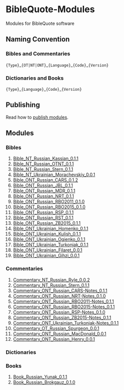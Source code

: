 # BibleQuote-Modules

Modules for BibleQuote software

## Naming Convention

### Bibles and Commentaries

`{Type}`\_`{OT|NT|ONT}`\_`{Language}`\_`{Code}`\_`{Version}`

### Dictionaries and Books

`{Type}`\_`{Language}`\_`{Code}`\_`{Version}`

## Publishing

Read how to [publish modules](./PUBLISH.md).

## Modules

### Bibles

1. [Bible_NT_Russian_Kassian_0.1.1](https://github.com/BibleQuote/BibleQuote-Modules/raw/master/modules/Bible_NT_Russian_Kassian_0.1.1.7z)
1. [Bible_NT_Russian_OTNT_0.1.1](https://github.com/BibleQuote/BibleQuote-Modules/raw/master/modules/Bible_NT_Russian_OTNT_0.1.1.7z)
1. [Bible_NT_Russian_Stern_0.1.1](https://github.com/BibleQuote/BibleQuote-Modules/raw/master/modules/Bible_NT_Russian_Stern_0.1.1.7z)
1. [Bible_NT_Ukrainian_Morachevskiy_0.0.1](https://github.com/BibleQuote/BibleQuote-Modules/raw/master/modules/Bible_NT_Ukrainian_Morachevskiy_0.0.1.7z)
1. [Bible_ONT_Russian_CARS_0.1.2](https://github.com/BibleQuote/BibleQuote-Modules/raw/master/modules/Bible_ONT_Russian_CARS_0.1.2.7z)
1. [Bible_ONT_Russian_JBL_0.1.1](https://github.com/BibleQuote/BibleQuote-Modules/raw/master/modules/Bible_ONT_Russian_JBL_0.1.1.7z)
1. [Bible_ONT_Russian_MDR_0.1.1](https://github.com/BibleQuote/BibleQuote-Modules/raw/master/modules/Bible_ONT_Russian_MDR_0.1.1.7z)
1. [Bible_ONT_Russian_NRT_0.1.1](https://github.com/BibleQuote/BibleQuote-Modules/raw/master/modules/Bible_ONT_Russian_NRT_0.1.1.7z)
1. [Bible_ONT_Russian_RBO2011_0.1.0](https://github.com/BibleQuote/BibleQuote-Modules/raw/master/modules/Bible_ONT_Russian_RBO2011_0.1.0.7z)
1. [Bible_ONT_Russian_RBO2015_0.1.0](https://github.com/BibleQuote/BibleQuote-Modules/raw/master/modules/Bible_ONT_Russian_RBO2015_0.1.0.7z)
1. [Bible_ONT_Russian_RSP_0.1.1](https://github.com/BibleQuote/BibleQuote-Modules/raw/master/modules/Bible_ONT_Russian_RSP_0.1.1.7z)
1. [Bible_ONT_Russian_RST_0.1.1](https://github.com/BibleQuote/BibleQuote-Modules/raw/master/modules/Bible_ONT_Russian_RST_0.1.1.7z)
1. [Bible_ONT_Russian_ZB2015_0.1.1](https://github.com/BibleQuote/BibleQuote-Modules/raw/master/modules/Bible_ONT_Russian_ZB2015_0.1.1.7z)
1. [Bible_ONT_Ukrainian_Homenko_0.1.1](https://github.com/BibleQuote/BibleQuote-Modules/raw/master/modules/Bible_ONT_Ukrainian_Homenko_0.1.1.7z)
1. [Bible_ONT_Ukrainian_Kulish_0.1.1](https://github.com/BibleQuote/BibleQuote-Modules/raw/master/modules/Bible_ONT_Ukrainian_Kulish_0.1.1.7z)
1. [Bible_ONT_Ukrainian_Ogienko_0.1.1](https://github.com/BibleQuote/BibleQuote-Modules/raw/master/modules/Bible_ONT_Ukrainian_Ogienko_0.1.1.7z)
1. [Bible_ONT_Ukrainian_Turkonjak_0.1.1](https://github.com/BibleQuote/BibleQuote-Modules/raw/master/modules/Bible_ONT_Ukrainian_Turkonjak_0.1.1.7z)
1. [Bible_ONT_Ukrainian_Filaret_0.0.1](https://github.com/BibleQuote/BibleQuote-Modules/raw/master/modules/Bible_ONT_Ukrainian_Filaret_0.0.1.7z)
1. [Bible_ONT_Ukrainian_Gihzi_0.0.1](https://github.com/BibleQuote/BibleQuote-Modules/raw/master/modules/Bible_ONT_Ukrainian_Gihzi_0.0.1.7z)

### Commentaries

1. [Commentary_NT_Russian_Ryle_0.0.2](https://github.com/BibleQuote/BibleQuote-Modules/raw/master/modules/Commentary_NT_Russian_Ryle_0.0.2.7z)
1. [Commentary_NT_Russian_Stern_0.1.1](https://github.com/BibleQuote/BibleQuote-Modules/raw/master/modules/Commentary_NT_Russian_Stern_0.1.1.7z)
1. [Commentary_ONT_Russian_CARS-Notes_0.1.1](https://github.com/BibleQuote/BibleQuote-Modules/raw/master/modules/Commentary_ONT_Russian_CARS-Notes_0.1.1.7z)
1. [Commentary_ONT_Russian_NRT-Notes_0.1.0](https://github.com/BibleQuote/BibleQuote-Modules/raw/master/modules/Commentary_ONT_Russian_NRT-Notes_0.1.0.7z)
1. [Commentary_ONT_Russian_RBO2011-Notes_0.1.1](https://github.com/BibleQuote/BibleQuote-Modules/raw/master/modules/Commentary_ONT_Russian_RBO2011-Notes_0.1.1.7z)
1. [Commentary_ONT_Russian_RBO2015-Notes_0.1.1](https://github.com/BibleQuote/BibleQuote-Modules/raw/master/modules/Commentary_ONT_Russian_RBO2015-Notes_0.1.1.7z)
1. [Commentary_ONT_Russian_RSP-Notes_0.1.0](https://github.com/BibleQuote/BibleQuote-Modules/raw/master/modules/Commentary_ONT_Russian_RSP-Notes_0.1.0.7z)
1. [Commentary_ONT_Russian_ZB2015-Notes_0.1.1](https://github.com/BibleQuote/BibleQuote-Modules/raw/master/modules/Commentary_ONT_Russian_ZB2015-Notes_0.1.1.7z)
1. [Commentary_ONT_Ukrainian_Turkonjak-Notes_0.1.1](https://github.com/BibleQuote/BibleQuote-Modules/raw/master/modules/Commentary_ONT_Ukrainian_Turkonjak-Notes_0.1.1.7z)
1. [Commentary_OT_Russian_Spurgeon_0.0.1](https://github.com/BibleQuote/BibleQuote-Modules/raw/master/modules/Commentary_OT_Russian_Spurgeon_0.0.1.7z)
1. [Commentary_ONT_Russian_MacDonald_0.0.1](https://github.com/BibleQuote/BibleQuote-Modules/raw/master/modules/Commentary_ONT_Russian_MacDonald_0.0.1.7z)
1. [Commentary_ONT_Russian_Henry_0.0.1](https://github.com/BibleQuote/BibleQuote-Modules/raw/master/modules/Commentary_ONT_Russian_Henry_0.0.1.7z)

### Dictionaries

### Books

1. [Book_Russian_Yunak_0.1.1](https://github.com/BibleQuote/BibleQuote-Modules/raw/master/modules/Book_Russian_Yunak_0.1.1.7z)
1. [Book_Russian_Brokgauz_0.1.0](https://github.com/BibleQuote/BibleQuote-Modules/raw/master/modules/Book_Russian_Brokgauz_0.1.0.7z)
